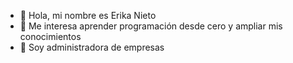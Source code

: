 - 👋 Hola, mi nombre es Erika Nieto
- 👀 Me interesa aprender programación desde cero y ampliar mis conocimientos
- 💞️ Soy administradora de empresas 

<!---
Erikanieto/Erikanieto is a ✨ special ✨ repository because its `README.md` (this file) appears on your GitHub profile.
You can click the Preview link to take a look at your changes.
--->
